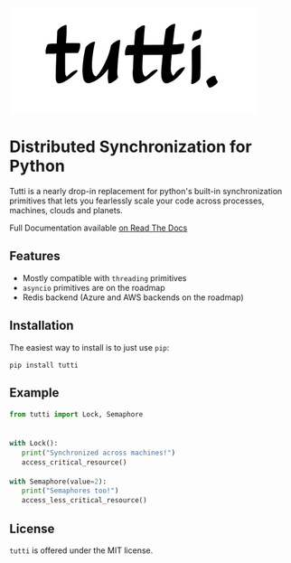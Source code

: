 ![Tutti Logo](docs/tutti.png)

# Distributed Synchronization for Python
Tutti is a nearly drop-in replacement for python's built-in synchronization primitives that lets you fearlessly scale 
your code across processes, machines, clouds and planets.

Full Documentation available [on Read The Docs](https://tutti-py.readthedocs.io/en/latest/)
## Features
 
- Mostly compatible with `threading` primitives
- `asyncio` primitives are on the roadmap
- Redis backend (Azure and AWS backends on the roadmap)

## Installation
The easiest way to install is to just use `pip`:

    pip install tutti

## Example 

```python
from tutti import Lock, Semaphore


with Lock():
   print("Synchronized across machines!")
   access_critical_resource()

with Semaphore(value=2):
   print("Semaphores too!")
   access_less_critical_resource()
```



## License
`tutti` is offered under the MIT license.